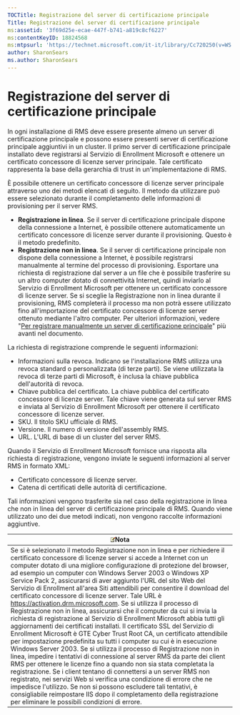 ```yaml
---
TOCTitle: Registrazione del server di certificazione principale
Title: Registrazione del server di certificazione principale
ms:assetid: '3f69d25e-ecae-447f-b741-a819c8cf6227'
ms:contentKeyID: 18824568
ms:mtpsurl: 'https://technet.microsoft.com/it-it/library/Cc720250(v=WS.10)'
author: SharonSears
ms.author: SharonSears
---
```


Registrazione del server di certificazione principale
=====================================================

In ogni installazione di RMS deve essere presente almeno un server di certificazione principale e possono essere presenti server di certificazione principale aggiuntivi in un cluster. Il primo server di certificazione principale installato deve registrarsi al Servizio di Enrollment Microsoft e ottenere un certificato concessore di licenze server principale. Tale certificato rappresenta la base della gerarchia di trust in un'implementazione di RMS.

È possibile ottenere un certificato concessore di licenze server principale attraverso uno dei metodi elencati di seguito. Il metodo da utilizzare può essere selezionato durante il completamento delle informazioni di provisioning per il server RMS.

-   **Registrazione in linea**. Se il server di certificazione principale dispone della connessione a Internet, è possibile ottenere automaticamente un certificato concessore di licenze server durante il provisioning. Questo è il metodo predefinito.
-   **Registrazione non in linea**. Se il server di certificazione principale non dispone della connessione a Internet, è possibile registrarsi manualmente al termine del processo di provisioning. Esportare una richiesta di registrazione dal server a un file che è possibile trasferire su un altro computer dotato di connettività Internet, quindi inviarlo al Servizio di Enrollment Microsoft per ottenere un certificato concessore di licenze server. Se si sceglie la Registrazione non in linea durante il provisioning, RMS completerà il processo ma non potrà essere utilizzato fino all'importazione del certificato concessore di licenze server ottenuto mediante l'altro computer. Per ulteriori informazioni, vedere "[Per registrare manualmente un server di certificazione principale](https://technet.microsoft.com/aecdebb5-b28b-4b58-937a-392bb6ce9643)" più avanti nel documento.

La richiesta di registrazione comprende le seguenti informazioni:

-   Informazioni sulla revoca. Indicano se l'installazione RMS utilizza una revoca standard o personalizzata (di terze parti). Se viene utilizzata la revoca di terze parti di Microsoft, è inclusa la chiave pubblica dell'autorità di revoca.
-   Chiave pubblica del certificato. La chiave pubblica del certificato concessore di licenze server. Tale chiave viene generata sul server RMS e inviata al Servizio di Enrollment Microsoft per ottenere il certificato concessore di licenze server.
-   SKU. Il titolo SKU ufficiale di RMS.
-   Versione. Il numero di versione dell'assembly RMS.
-   URL. L'URL di base di un cluster del server RMS.

Quando il Servizio di Enrollment Microsoft fornisce una risposta alla richiesta di registrazione, vengono inviate le seguenti informazioni al server RMS in formato XML:

-   Certificato concessore di licenze server.
-   Catena di certificati delle autorità di certificazione.

Tali informazioni vengono trasferite sia nel caso della registrazione in linea che non in linea del server di certificazione principale di RMS. Quando viene utilizzato uno dei due metodi indicati, non vengono raccolte informazioni aggiuntive.

| ![](/security-updates/images/Cc720250.note(WS.10).gif)Nota                                                                                                                                                                                                                                                                                                                                                                                                                                                                                                                                                                                                                                                                                                                                                                                                                                                                                                                                                                                                                                                                                                                                                                                                                                                                                                                                                                                                                                                                |
|--------------------------------------------------------------------------------------------------------------------------------------------------------------------------------------------------------------------------------------------------------------------------------------------------------------------------------------------------------------------------------------------------------------------------------------------------------------------------------------------------------------------------------------------------------------------------------------------------------------------------------------------------------------------------------------------------------------------------------------------------------------------------------------------------------------------------------------------------------------------------------------------------------------------------------------------------------------------------------------------------------------------------------------------------------------------------------------------------------------------------------------------------------------------------------------------------------------------------------------------------------------------------------------------------------------------------------------------------------------------------------------------------------------------------------------------------------------------------------------------------------------------------------------|
| Se si è selezionato il metodo Registrazione non in linea e per richiedere il certificato concessore di licenze server si accede a Internet con un computer dotato di una migliore configurazione di protezione del browser, ad esempio un computer con Windows Server 2003 o Windows XP Service Pack 2, assicurarsi di aver aggiunto l'URL del sito Web del Servizio di Enrollment all'area Siti attendibili per consentire il download del certificato concessore di licenze server. Tale URL è https://activation.drm.microsoft.com. Se si utilizza il processo di Registrazione non in linea, assicurarsi che il computer da cui si invia la richiesta di registrazione al Servizio di Enrollment Microsoft abbia tutti gli aggiornamenti dei certificati installati. Il certificato SSL del Servizio di Enrollment Microsoft è GTE Cyber Trust Root CA, un certificato attendibile per impostazione predefinita su tutti i computer su cui è in esecuzione Windows Server 2003. Se si utilizza il processo di Registrazione non in linea, impedire i tentativi di connessione al server RMS da parte dei client RMS per ottenere le licenze fino a quando non sia stata completata la registrazione. Se i client tentano di connettersi a un server RMS non registrato, nei servizi Web si verifica una condizione di errore che ne impedisce l'utilizzo. Se non si possono escludere tali tentativi, è consigliabile reimpostare IIS dopo il completamento della registrazione per eliminare le possibili condizioni di errore. |
